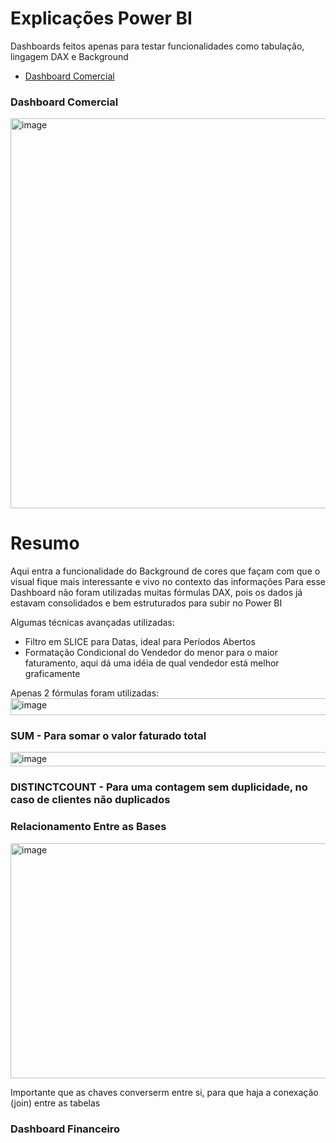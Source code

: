   # Explicações Power BI

  Dashboards feitos apenas para testar funcionalidades como tabulação, lingagem DAX e Background

  - [Dashboard Comercial](https://github.com/carloslopes390/Projetos-Power-BI/tree/main/Comercial)

### Dashboard Comercial 

<img width="1122" height="624" alt="image" src="https://github.com/user-attachments/assets/436df01d-e67d-43cf-8af4-3fd5c988fe45" />


# Resumo

Aqui entra a funcionalidade do Background de cores que façam com que o visual fique mais interessante e vivo no contexto das informações
Para esse Dashboard não foram utilizadas muitas fórmulas DAX, pois os dados já estavam consolidados e bem estruturados para subir no Power BI 

Algumas técnicas avançadas utilizadas:
- Filtro em SLICE para Datas, ideal para Períodos Abertos
- Formatação Condicional do Vendedor do menor para o maior faturamento, aqui dá uma idéia de qual vendedor está melhor graficamente


Apenas 2 fórmulas foram utilizadas:
<img width="1110" height="27" alt="image" src="https://github.com/user-attachments/assets/1a40414c-3537-48a3-8813-b35e781827d3" />

### SUM - Para somar o valor faturado total 

<img width="1067" height="23" alt="image" src="https://github.com/user-attachments/assets/6104f396-a010-4b49-a249-810e0eb36daf" />

### DISTINCTCOUNT - Para uma contagem sem duplicidade, no caso de clientes não duplicados

### Relacionamento Entre as Bases 

<img width="1086" height="376" alt="image" src="https://github.com/user-attachments/assets/a4c56a52-4ce5-4303-a795-3b6596bc790d" />

Importante que as chaves converserm entre si, para que haja a conexação (join) entre as tabelas



### Dashboard Financeiro











  
